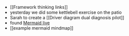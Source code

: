- [[Framework thinking links]]
- yesterday we did some kettlebell exercise on the patio
- Sarah to create a [[Driver diagram dual diagnosis pilot]]
- found [Mermaid live](https://mermaid.live/)
- [[example mermaid mindmap]]